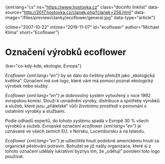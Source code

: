 
{xml:lang="cs" ns="https://www.hostovka.cz" class="docinfo linklist" data-source="http://2017.hostovka.cz/clanek.php?clanek=256.html" data-image="/files/preview/clanky/ecoflower/general.jpg" data-type="article"}

{ctime="2007-10-22" mtime="2019-11-07" id="ecoflower" author="Michael Klíma" short="Ecoflower"}

# Označení výrobků ecoflower

<!-- generated attribute kw by user_udpatekw.sh on 2020-04-21, do not edit -->

{kw="co-kdy-kde, ekologie, Evropa"}

_Ecoflower {xml:lang="en"}_ by se dalo do češtiny přeložit jako „ekologická květina“. Označení má své logo, které vám má pomoci poznat ekologický výrobek nebo služby.

_Ecoflower {xml:lang="en"}_ je dobrovolný systém vytvořený v roce 1992 evropskou komisí. Slouží k usnadnění výroby, distribuce a spotřeby výrobků a služeb, které jsou „přátelské“ vůči životnímu prostředí v porovnání s ostatními výrobky a službami.

Podle odhadů expertů, do tohoto systému spadá v Evropě 30 % všech výrobků a služeb. Evropské označení _ecoflower {xml:lang="en"}_ je uznávané ve všech zemích EU, v Norsku, Lucembursku a na Islandu.

_Ecoflower {xml:lang="en"}_ je ušlechtilé hnutí podobné americkému hnutí za organické pěstování potravin. Bohužel se již našly organizace, které si z tohoto označení udělaly lukrativní byznys tím, že „udělují“ povolení toto logo používat.

